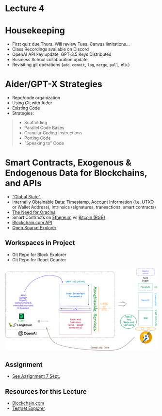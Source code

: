 # Lecture 4

# Housekeeping

- First quiz due Thurs. Will review Tues. Canvas limitations...
- Class Recordings available on Discord
- OpenAI API key update; GPT-3.5 Keys Distributed
- Business School collaboration update
- Revisiting git operations (`add`, `commit`, `log`, `merge`, `pull`, etc.)

# Aider/GPT-X Strategies

- Repo/code organization
- Using Git with Aider
- Existing Code
- Strategies:
> * Scaffolding
> * Parallel Code Bases
> * Granular Coding Instructions
> * Porting Code
> * "Speaking to" Code

# Smart Contracts, Exogenous & Endogenous Data for Blockchains, and APIs

- ["Global State"](./notes_lec4.md)
- Internally Obtainable Data: Timestamp, Account Information (i.e. UTXO or Wallet Address), Intrinsics (signatures, transactions, smart contracts)
- [The Need for Oracles](https://learn.bybit.com/blockchain/what-are-blockchain-oracles/)
- Smart Contracts on [Ethereum](https://ethereum.org/en/developers/docs/smart-contracts/) vs [Bitcoin (RGB)](https://www.coinex.com/en/blog/3654-a-brief-analysis-of-rgb-a-scalable-confidential-smart-contract-protocol-built-on-bitcoin)
- [Blockchain.com API](https://www.blockchain.com/explorer/api/blockchain_api) 
- [Open Source Explorer](https://bitcoinexplorer.org/)

## Workspaces in Project

- Git Repo for Block Explorer
- Git Repo for React Counter


<h5 style="text:italic" align="center"><em>
<div align="center"><img src="./Generative_Dapp_stack.png"></img></div>
</em></h5> 

## Assignment 

* [See Assignment 7 Sept.](./assignments/7_Sept_2023.md) 

## Resources for this Lecture

* [Blockchain.com](https://www.blockchain.com/explorer/api/blockchain_api)
* [Testnet Explorer](https://testnet.bitcoinexplorer.org/)

